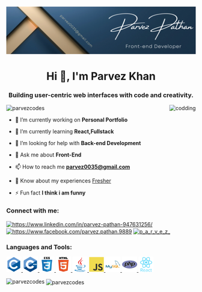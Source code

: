 ![MasterHead](https://github.com/ParvezCodes/ParvezCodes/blob/main/banner.png?raw=true)
<h1 align="center">Hi 👋, I'm Parvez Khan</h1>
<h3 align="center">Building user-centric web interfaces with code and creativity.</h3>
<img src="https://media2.giphy.com/media/qgQUggAC3Pfv687qPC/giphy.gif?cid=ecf05e47drp0xpg3t3rx71av8ycc40ac4e386na7gjhhcifk&ep=v1_gifs_search&rid=giphy.gif&ct=g" align="right" alt="codding">

<p align="left"> <img src="https://komarev.com/ghpvc/?username=parvezcodes&label=Profile%20views&color=0e75b6&style=flat" alt="parvezcodes" /> </p>

- 🔭 I’m currently working on **Personal Portfolio**

- 🌱 I’m currently learning **React,Fullstack**

- 🤝 I’m looking for help with **Back-end Development**

- 💬 Ask me about **Front-End**

- 📫 How to reach me **parvez0035@gmail.com**

- 📄 Know about my experiences [Fresher](Fresher)

- ⚡ Fun fact **I think i am funny**

<h3 align="left">Connect with me:</h3>
<p align="left">
<a href="https://www.linkedin.com/in/parvez-pathan-947631256/" target="_blank"><img align="center" src="https://raw.githubusercontent.com/rahuldkjain/github-profile-readme-generator/master/src/images/icons/Social/linked-in-alt.svg" alt="https://www.linkedin.com/in/parvez-pathan-947631256/" height="30" width="40" /></a>
<a href="https://www.facebook.com/parvez.pathan.9889" target="_blank"><img align="center" src="https://raw.githubusercontent.com/rahuldkjain/github-profile-readme-generator/master/src/images/icons/Social/facebook.svg" alt="https://www.facebook.com/parvez.pathan.9889" height="30" width="40" /></a>
<a href="https://instagram.com/p_a_r_v_e_z_" target="_blank"><img align="center" src="https://raw.githubusercontent.com/rahuldkjain/github-profile-readme-generator/master/src/images/icons/Social/instagram.svg" alt="p_a_r_v_e_z_" height="30" width="40" /></a>
</p>

<h3 align="left">Languages and Tools:</h3>
<p align="left"> <a href="https://www.cprogramming.com/" target="_blank" rel="noreferrer"> <img src="https://raw.githubusercontent.com/devicons/devicon/master/icons/c/c-original.svg" alt="c" width="40" height="40"/> </a> <a href="https://www.w3schools.com/cpp/" target="_blank" rel="noreferrer"> <img src="https://raw.githubusercontent.com/devicons/devicon/master/icons/cplusplus/cplusplus-original.svg" alt="cplusplus" width="40" height="40"/> </a> <a href="https://www.w3schools.com/css/" target="_blank" rel="noreferrer"> <img src="https://raw.githubusercontent.com/devicons/devicon/master/icons/css3/css3-original-wordmark.svg" alt="css3" width="40" height="40"/> </a> <a href="https://www.w3.org/html/" target="_blank" rel="noreferrer"> <img src="https://raw.githubusercontent.com/devicons/devicon/master/icons/html5/html5-original-wordmark.svg" alt="html5" width="40" height="40"/> </a> <a href="https://www.java.com" target="_blank" rel="noreferrer"> <img src="https://raw.githubusercontent.com/devicons/devicon/master/icons/java/java-original.svg" alt="java" width="40" height="40"/> </a> <a href="https://developer.mozilla.org/en-US/docs/Web/JavaScript" target="_blank" rel="noreferrer"> <img src="https://raw.githubusercontent.com/devicons/devicon/master/icons/javascript/javascript-original.svg" alt="javascript" width="40" height="40"/> </a> <a href="https://www.mysql.com/" target="_blank" rel="noreferrer"> <img src="https://raw.githubusercontent.com/devicons/devicon/master/icons/mysql/mysql-original-wordmark.svg" alt="mysql" width="40" height="40"/> </a> <a href="https://www.php.net" target="_blank" rel="noreferrer"> <img src="https://raw.githubusercontent.com/devicons/devicon/master/icons/php/php-original.svg" alt="php" width="40" height="40"/> </a> <a href="https://reactjs.org/" target="_blank" rel="noreferrer"> <img src="https://raw.githubusercontent.com/devicons/devicon/master/icons/react/react-original-wordmark.svg" alt="react" width="40" height="40"/> </a> </p>

<p><img align="left" src="https://github-readme-stats.vercel.app/api/top-langs?username=parvezcodes&show_icons=true&locale=en&layout=compact" alt="parvezcodes" /></p>

<p>&nbsp;<img align="center" src="https://github-readme-stats.vercel.app/api?username=parvezcodes&show_icons=true&locale=en" alt="parvezcodes" /></p>
